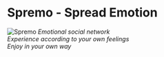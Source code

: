 # Spremo - Spread Emotion
![Spremo](https://res.cloudinary.com/nghiawebgamejava/image/upload/v1654957375/spremo_draw_161.png)
_Emotional social network_ </br>
_Experience according to your own feelings_ </br>
_Enjoy in your own way_ </br>
